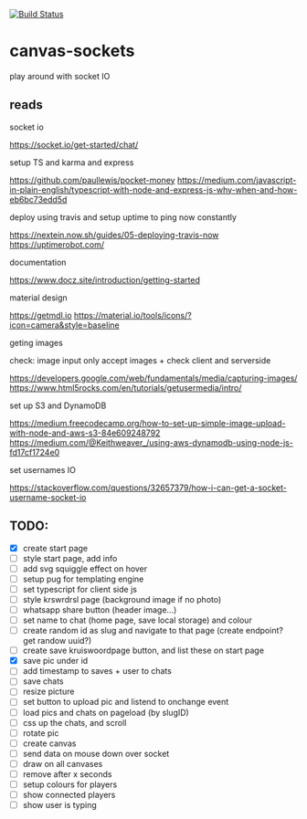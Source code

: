 [![Build Status](https://travis-ci.org/ThomasAndrewMacLean/canvas-sockets.svg?branch=master)](https://travis-ci.org/ThomasAndrewMacLean/canvas-sockets)

# canvas-sockets

play around with socket IO


## reads
socket io

https://socket.io/get-started/chat/

setup TS and karma and express

https://github.com/paullewis/pocket-money
https://medium.com/javascript-in-plain-english/typescript-with-node-and-express-js-why-when-and-how-eb6bc73edd5d

deploy using travis and setup uptime to ping now constantly

https://nextein.now.sh/guides/05-deploying-travis-now
https://uptimerobot.com/


documentation

https://www.docz.site/introduction/getting-started

material design

https://getmdl.io
https://material.io/tools/icons/?icon=camera&style=baseline

geting images

check: image input only accept images + check client and serverside

https://developers.google.com/web/fundamentals/media/capturing-images/
https://www.html5rocks.com/en/tutorials/getusermedia/intro/

set up S3 and DynamoDB

https://medium.freecodecamp.org/how-to-set-up-simple-image-upload-with-node-and-aws-s3-84e609248792
https://medium.com/@Keithweaver_/using-aws-dynamodb-using-node-js-fd17cf1724e0

set usernames IO

https://stackoverflow.com/questions/32657379/how-i-can-get-a-socket-username-socket-io

## TODO:
- [x] create start page
- [ ] style start page, add info
- [ ] add svg squiggle effect on hover
- [ ] setup pug for templating engine
- [ ] set typescript for client side js
- [ ] style krswrdrsl page (background image if no photo)
- [ ] whatsapp share button (header image...)
- [ ] set name to chat (home page, save local storage) and colour 
- [ ] create random id as slug and navigate to that page (create endpoint? get randow uuid?)
- [ ] create save kruiswoordpage button, and list these on start page
- [x] save pic under id
- [ ] add timestamp to saves + user to chats
- [ ] save chats
- [ ] resize picture 
- [ ] set button to upload pic and listend to onchange event
- [ ] load pics and chats on pageload (by slugID)
- [ ] css up the chats, and scroll
- [ ] rotate pic
- [ ] create canvas
- [ ] send data on mouse down over socket
- [ ] draw on all canvases
- [ ] remove after x seconds
- [ ] setup colours for players 
- [ ] show connected players
- [ ] show user is typing

